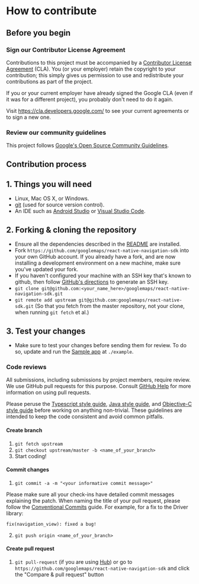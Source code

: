 # How to contribute

## Before you begin

### Sign our Contributor License Agreement

Contributions to this project must be accompanied by a
[Contributor License Agreement](https://cla.developers.google.com/about) (CLA).
You (or your employer) retain the copyright to your contribution; this simply
gives us permission to use and redistribute your contributions as part of the
project.

If you or your current employer have already signed the Google CLA (even if it
was for a different project), you probably don't need to do it again.

Visit <https://cla.developers.google.com/> to see your current agreements or to
sign a new one.

### Review our community guidelines

This project follows
[Google's Open Source Community Guidelines](https://opensource.google/conduct/).

## Contribution process

## 1. Things you will need

- Linux, Mac OS X, or Windows.
- [git](https://git-scm.com) (used for source version control).
- An IDE such as [Android Studio](https://developer.android.com/studio) or [Visual Studio Code](https://code.visualstudio.com/).

## 2. Forking & cloning the repository

- Ensure all the dependencies described in the [README](./README.md) are installed.
- Fork `https://github.com/googlemaps/react-native-navigation-sdk` into your own GitHub account. If
  you already have a fork, and are now installing a development environment on
  a new machine, make sure you've updated your fork.
- If you haven't configured your machine with an SSH key that's known to github, then
  follow [GitHub's directions](https://help.github.com/articles/generating-ssh-keys/)
  to generate an SSH key.
- `git clone git@github.com:<your_name_here>/googlemaps/react-native-navigation-sdk.git`
- `git remote add upstream git@github.com:googlemaps/react-native-sdk.git` (So that you
  fetch from the master repository, not your clone, when running `git fetch`
  et al.)

## 3. Test your changes

- Make sure to test your changes before sending them for review. To do so, update and run the [Sample app](./example/) at `./example`.

### Code reviews

All submissions, including submissions by project members, require review. We
use GitHub pull requests for this purpose. Consult
[GitHub Help](https://help.github.com/articles/about-pull-requests/) for more
information on using pull requests.

Please peruse the
[Typescript style guide](https://google.github.io/styleguide/tsguide.html), [Java style guide](https://google.github.io/styleguide/javaguide.html), and [Objective-C style guide](https://google.github.io/styleguide/objcguide.html) before
working on anything non-trivial. These guidelines are intended to
keep the code consistent and avoid common pitfalls.

#### Create branch

1. `git fetch upstream`
2. `git checkout upstream/master -b <name_of_your_branch>`
3. Start coding!

#### Commit changes

1. `git commit -a -m "<your informative commit message>"`

  Please make sure all your check-ins have detailed commit messages explaining the patch.
  When naming the title of your pull request, please follow the [Conventional Commits](https://www.conventionalcommits.org/en/v1.0.0-beta.4/) guide. For example, for a fix to the Driver library: 
  
  `fix(navigation_view): fixed a bug!`

2. `git push origin <name_of_your_branch>`

#### Create pull request

1. `git pull-request` (if you are using [Hub](http://github.com/github/hub/)) or
  go to `https://github.com/googlemaps/react-native-navigation-sdk` and click the
  "Compare & pull request" button
